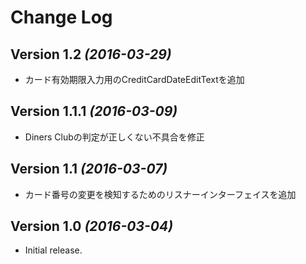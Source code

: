 Change Log
==========

Version 1.2 *(2016-03-29)*
----------------------------

- カード有効期限入力用のCreditCardDateEditTextを追加


Version 1.1.1 *(2016-03-09)*
----------------------------

- Diners Clubの判定が正しくない不具合を修正


Version 1.1 *(2016-03-07)*
----------------------------

- カード番号の変更を検知するためのリスナーインターフェイスを追加


Version 1.0 *(2016-03-04)*
----------------------------

- Initial release.

